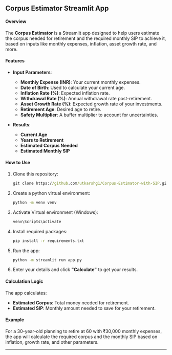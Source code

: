 ## Corpus Estimator Streamlit App

#### Overview
The **Corpus Estimator** is a Streamlit app designed to help users estimate the corpus needed for retirement and the required monthly SIP to achieve it, based on inputs like monthly expenses, inflation, asset growth rate, and more.

#### Features
- **Input Parameters**:
  - **Monthly Expense (INR)**: Your current monthly expenses.
  - **Date of Birth**: Used to calculate your current age.
  - **Inflation Rate (%)**: Expected inflation rate.
  - **Withdrawal Rate (%)**: Annual withdrawal rate post-retirement.
  - **Asset Growth Rate (%)**: Expected growth rate of your investments.
  - **Retirement Age**: Desired age to retire.
  - **Safety Multiplier**: A buffer multiplier to account for uncertainties.

- **Results**:
  - **Current Age**
  - **Years to Retirement**
  - **Estimated Corpus Needed**
  - **Estimated Monthly SIP**

#### How to Use

1. Clone this repository:
   ```cmd
   git clone https://github.com/utkarshg1/Corpus-Estimator-with-SIP.git
   ```

2. Create a python virtual environment:
   ```cmd
   python -m venv venv
   ```

3. Activate Virtual environment (Windows):
   ```cmd
   venv\Scripts\activate
   ```

4. Install required packages:
   ```cmd
   pip install -r requirements.txt
   ```

5. Run the app:
   ```cmd
   python -m streamlit run app.py
   ```

6. Enter your details and click **"Calculate"** to get your results.

#### Calculation Logic
The app calculates:
- **Estimated Corpus**: Total money needed for retirement.
- **Estimated SIP**: Monthly amount needed to save for your retirement.

#### Example
For a 30-year-old planning to retire at 60 with ₹30,000 monthly expenses, the app will calculate the required corpus and the monthly SIP based on inflation, growth rate, and other parameters.

---